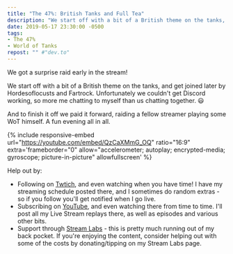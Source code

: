 ```yaml
---
title: "The 47%: British Tanks and Full Tea"
description: "We start off with a bit of a British theme on the tanks, and get joined later by Hordesoflocusts and Fartrock."
date: 2019-05-17 23:30:00 -0500
tags:
- The 47%
- World of Tanks
repost: "" #"dev.to"
---
```


We got a surprise raid early in the stream!

We start off with a bit of a British theme on the tanks, and get joined later by Hordesoflocusts and Fartrock. Unfortunately we couldn't get Discord working, so more me chatting to myself than us chatting together. :smiley:

And to finish it off we paid it forward, raiding a fellow streamer playing some WoT himself. A fun evening all in all.

<!--more-->

{% include responsive-embed url="https://youtube.com/embed/QzCaXMmG_OQ" ratio="16:9" extra='frameborder="0" allow="accelerometer; autoplay; encrypted-media; gyroscope; picture-in-picture" allowfullscreen' %}

Help out by:
 * Following on [Twtich](https://twitch.tv/AnonJr_Live), and even watching when you have time! I have my streaming schedule posted there, and I sometimes do random extras - so if you follow you'll get notified when I go live.
 * Subscribing on [YouTube](http://www.youtube.com/channel/UCXafqhKHbkSUIrq0LAuu0tw), and even watching there from time to time. I'll post all my Live Stream replays there, as well as episodes and various other bits.
 * Support through [Stream Labs](https://streamlabs.com/anonjr_live) - this is pretty much running out of my back pocket. If you're enjoying the content, consider helping out with some of the costs by donating/tipping on my Stream Labs page.